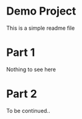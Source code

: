 # Demo Project

This is a simple readme file

# Part 1

Nothing to see here

# Part 2

To be continued..